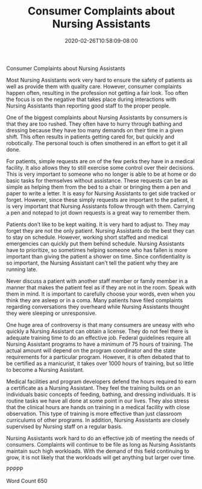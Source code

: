 ﻿---
title: "Consumer Complaints about Nursing Assistants"
date: 2020-02-26T10:58:09-08:00
description: "Text Tips for Web Success"
featured_image: "/images/Text.jpg"
tags: ["Text"]
---

Consumer Complaints about Nursing Assistants

Most Nursing Assistants work very hard to ensure the safety of patients as well as provide them with quality care. However, consumer complaints happen often, resulting in the profession not getting a fair look. Too often the focus is on the negative that takes place during interactions with Nursing Assistants than reporting good staff to the proper people.

One of the biggest complaints about Nursing Assistants by consumers is that they are too rushed. They often have to hurry through bathing and dressing because they have too many demands on their time in a given shift. This often results in patients getting cared for, but quickly and robotically. The personal touch is often smothered in an effort to get it all done. 

For patients, simple requests are on of the few perks they have in a medical facility. It also allows they to still exercise some control over their decisions. This is very important to someone who no longer is able to be at home or do basic tasks for themselves without assistance. These requests can be as simple as helping them from the bed to a chair or bringing them a pen and paper to write a letter. It is easy for Nursing Assistants to get side tracked or forget. However, since these simply requests are important to the patient, it is very important that Nursing Assistants follow through with them. Carrying a pen and notepad to jot down requests is a great way to remember them.

Patients don’t like to be kept waiting. It is very hard to adjust to. They may forget they are not the only patient. Nursing Assistants do the best they can to stay on schedule. However, working short staffed and medical emergencies can quickly put them behind schedule. Nursing Assistants have to prioritize, so sometimes helping someone who has fallen is more important than giving the patient a shower on time. Since confidentiality is so important, the Nursing Assistant can’t tell the patient why they are running late. 

Never discuss a patient with another staff member or family member in a manner that makes the patient feel as if they are not in the room. Speak with them in mind. It is important to carefully choose your words, even when you think they are asleep or in a coma. Many patients have filed complaints regarding conversations they overheard while Nursing Assistants thought they were sleeping or unresponsive. 

One huge area of controversy is that many consumers are uneasy with who quickly a Nursing Assistant can obtain a license. They do not feel there is adequate training time to do an effective job. Federal guidelines require all Nursing Assistant programs to have a minimum of 75 hours of training. The actual amount will depend on the program coordinator and the state requirements for a particular program. However, it is often debated that to be certified as a manicurist, it takes over 1000 hours of training, but so little to become a Nursing Assistant.

Medical facilities and program developers defend the hours required to earn a certificate as a Nursing Assistant. They feel the training builds on an individuals basic concepts of feeding, bathing, and dressing individuals. It is routine tasks we have all done at some point in our lives. They also stress that the clinical hours are hands on training in a medical facility with close observation. This type of training is more effective than just classroom curriculums of other programs. In addition, Nursing Assistants are closely supervised by Nursing staff on a regular basis.

Nursing Assistants work hard to do an effective job of meeting the needs of consumers. Complaints will continue to be file as long as Nursing Assistants maintain such high workloads. With the demand of this field continuing to grow, it is not likely that the workloads will get anything but larger over time. 

PPPPP

Word Count 650












